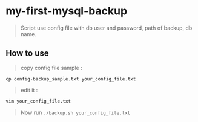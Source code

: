# my-first-mysql-backup

>Script use config file with db user and password, path of backup, db name.

## How to use

>copy config file sample : 

``` cp config-backup_sample.txt your_config_file.txt ```

>edit it : 

``` vim your_config_file.txt ```

>Now run ``` ./backup.sh your_config_file.txt ```